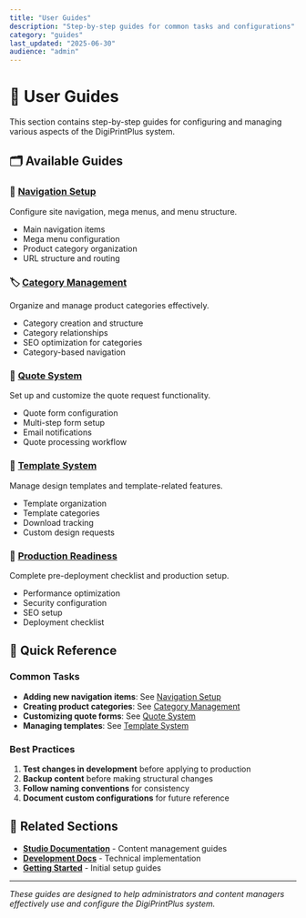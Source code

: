```yaml
---
title: "User Guides"
description: "Step-by-step guides for common tasks and configurations"
category: "guides"
last_updated: "2025-06-30"
audience: "admin"
---
```


# 📖 User Guides

This section contains step-by-step guides for configuring and managing various aspects of the DigiPrintPlus system.

## 🗂️ Available Guides

### 🧭 [Navigation Setup](navigation-setup.md)
Configure site navigation, mega menus, and menu structure.
- Main navigation items
- Mega menu configuration
- Product category organization
- URL structure and routing

### 🏷️ [Category Management](category-management.md)
Organize and manage product categories effectively.
- Category creation and structure
- Category relationships
- SEO optimization for categories
- Category-based navigation

### 💬 [Quote System](quote-system.md)
Set up and customize the quote request functionality.
- Quote form configuration
- Multi-step form setup
- Email notifications
- Quote processing workflow

### 🎨 [Template System](template-system.md)
Manage design templates and template-related features.
- Template organization
- Template categories
- Download tracking
- Custom design requests

### 🚀 [Production Readiness](production-readiness.md)
Complete pre-deployment checklist and production setup.
- Performance optimization
- Security configuration
- SEO setup
- Deployment checklist

## 🎯 Quick Reference

### Common Tasks
- **Adding new navigation items**: See [Navigation Setup](navigation-setup.md#adding-menu-items)
- **Creating product categories**: See [Category Management](category-management.md#creating-categories)
- **Customizing quote forms**: See [Quote System](quote-system.md#form-customization)
- **Managing templates**: See [Template System](template-system.md#template-management)

### Best Practices
1. **Test changes in development** before applying to production
2. **Backup content** before making structural changes
3. **Follow naming conventions** for consistency
4. **Document custom configurations** for future reference

## 🔗 Related Sections

- [**Studio Documentation**](../studio/README.md) - Content management guides
- [**Development Docs**](../development/README.md) - Technical implementation
- [**Getting Started**](../getting-started/README.md) - Initial setup guides

---

*These guides are designed to help administrators and content managers effectively use and configure the DigiPrintPlus system.*
